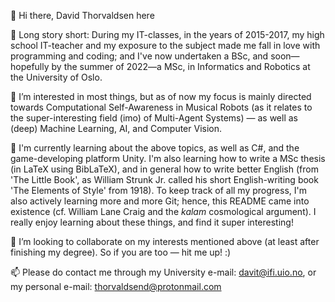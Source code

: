 🦭 Hi there, David Thorvaldsen here
 
📜 Long story short: During my IT-classes, in the years of 2015-2017, my high school IT-teacher and my exposure to the subject made me fall in love with programming and coding; and I've now undertaken a BSc, and soon—hopefully by the summer of 2022—a MSc, in Informatics and Robotics at the University of Oslo.

🔭 I’m interested in most things, but as of now my focus is mainly directed towards Computational Self-Awareness in Musical Robots (as it relates to the super-interesting field (imo) of Multi-Agent Systems) — as well as (deep) Machine Learning, AI, and Computer Vision.

🌱 I'm currently learning about the above topics, as well as C#, and the game-developing platform Unity. I'm also learning how to write a MSc thesis (in LaTeX using BibLaTeX), and in general how to write better English (from 'The Little Book', as William Strunk Jr. called his short English-writing book 'The Elements of Style' from 1918). To keep track of all my progress, I'm also actively learning more and more Git; hence, this README came into existence (cf. William Lane Craig and the _kalam_ cosmological argument). I really enjoy learning about these things, and find it super interesting!

🤝 I’m looking to collaborate on my interests mentioned above (at least after finishing my degree). So if you are too — hit me up! :)

📫 Please do contact me through my University e-mail: davit@ifi.uio.no, or my personal e-mail: thorvaldsend@protonmail.com

<!---
theRealSherapat/theRealSherapat is a ✨ special ✨ repository because its `README.md` (this file) appears on your GitHub profile.
You can click the Preview link to take a look at your changes.
--->
